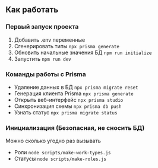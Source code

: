 
## Как работать

### Первый запуск проекта
1. Добавить .env переменные
2. Сгенерировать типы `npx prisma generate`
3. Обновить начальные значения БД `npm run initialize`
4. Запустить `npm run dev`


### Команды работы с Prisma
* Удаление данных в БД `npx prisma migrate reset`
* Генерация клиента Prisma `npx prisma generate`
* Открыть веб-интерфейс `npx prisma studio`
* Синхронизация схемы `npx prisma db push`
* Узнать статус `npx prisma migrate status`



### Инициализация (Безопасная, не сносить БД)
Можно сколько угодно раз вызывать
* Роли `node scripts/make-work-types.js`
* Статусы `node scripts/make-roles.js `